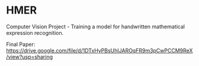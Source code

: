 # HMER
Computer Vision Project - Training a model for handwritten mathematical expression recognition.

Final Paper: https://drive.google.com/file/d/1DTxHyPBsUhIJAROqFR9m3pCwPCCM9ReX/view?usp=sharing
